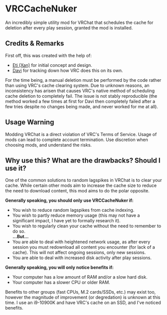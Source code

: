 # VRCCacheNuker
An incredibly simple utility mod for VRChat that schedules the cache for deletion after every play session, granted the mod is installed.

## Credits & Remarks
First off, this was created with the help of:
- [Eti (Xan)](https://github.com/EtiTheSpirit) for initial concept and design.
- [Davi](https://github.com/d-mageek) for tracking down how VRC does this on its own.

For the time being, a manual deletion must be performed by the code rather than using VRC's cache clearing system. Due to unknown reasons, an inconsistency has arisen that causes VRC's native method of scheduling cache deletion to completely fail. The issue is not stably reproducible (the method worked a few times at first for Davi then completely failed after a few tries despite no changes being made, and never worked for me at all).

## Usage Warning
Modding VRChat is a direct violation of VRC's Terms of Service. Usage of mods can lead to complete account termination. Use discretion when choosing mods, and understand the risks.

## Why use this? What are the drawbacks? Should I use it?
One of the common solutions to random lagspikes in VRChat is to clear your cache. While certain other mods aim to increase the cache size to reduce the need to download content, this mod aims to do the polar opposite.

**Generally speaking, you should only use VRCCacheNuker if:**
- You wish to reduce random lagspikes from cache indexing.
- You wish to partly reduce memory usage (this may not have a significant impact, I have yet to formally research it).
- You wish to regularly clean your cache without the need to remember to do so.<br/>
**...But...**<br/>
- You are able to deal with heightened network usage, as after every session you must redownload all content you encounter (for lack of a cache). This will not affect ongoing sessions, only new sessions.
- You are able to deal with increased disk activity after play sessions.

**Generally speaking, you will only notice benefits if:**
- Your computer has a low amount of RAM and/or a slow hard disk.
- Your computer has a slower CPU or older RAM.

Benefits to other groups (fast CPUs, M.2 cards/SSDs, etc.) may exist too, however the magnitude of improvement (or degredation) is unknown at this time. I use an i9-10900K and have VRC's cache on an SSD, and I've noticed benefits.
